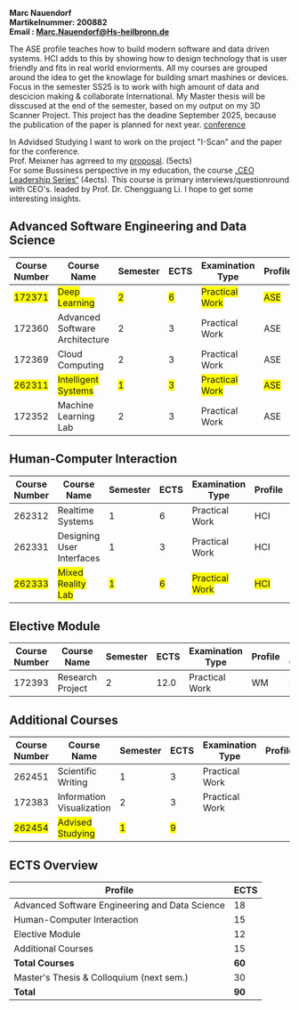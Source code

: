 


**Marc Nauendorf** \
**Martikelnummer: 200882** \
**Email : Marc.Nauendorf@Hs-heilbronn.de**

The ASE profile teaches how to build modern software and data driven systems. 
HCI adds to this by showing how to design technology that is user friendly and fits in real world enviorments. 
All my courses are grouped around the idea to get the knowlage for building smart mashines or devices. 
Focus in the semester SS25 is to work with high amount of data and descicion making & collaborate International. 
My Master thesis will be disscused at the end of the semester, based on my output on my 3D Scanner Project. 
This project has the deadine September 2025, because the publication of the paper is planned for next year.  [conference](https://ieeevr.org/2025/)

In Advidsed Studying I want to work on the project "I-Scan" and the paper for the conference. \
Prof. Meixner has agrreed to my [proposal](https://github.com/Nr44suessauer/nr44suessauer.github.io/blob/main/nuxt-app/assets/pdf/md/Arbeitspackete_I-Scan.md). (5ects) \
For some Bussiness perspective in my education, the course [„CEO Leadership Series“](https://ilias.hs-heilbronn.de/ilias.php?baseClass=ilrepositorygui&ref_id=652661) (4ects).
This course is primary interviews/questionround with CEO's. leaded by Prof. Dr. Chengguang Li. I hope to get some interesting insights. 


## Advanced Software Engineering and Data Science

| Course Number | Course Name                   | Semester | ECTS | Examination Type  | Profile | Still Open |
|--------------|------------------------------|----------|------|-------------------|---------|------------|
| <span style="background-color: yellow">172371</span> | <span style="background-color: yellow">Deep Learning</span> | <span style="background-color: yellow">2</span> | <span style="background-color: yellow">6</span> | <span style="background-color: yellow">Practical Work</span> | <span style="background-color: yellow">ASE</span> | <span style="background-color: yellow">Yes</span> |
| 172360     | Advanced Software Architecture | 2        | 3    | Practical Work | ASE    | No       |
| 172369     | Cloud Computing                | 2        | 3    | Practical Work | ASE    | No       |
| <span style="background-color: yellow">262311</span> | <span style="background-color: yellow">Intelligent Systems</span> | <span style="background-color: yellow">1</span> | <span style="background-color: yellow">3</span> | <span style="background-color: yellow">Practical Work</span> | <span style="background-color: yellow">ASE</span> | <span style="background-color: yellow">Yes</span> |
| 172352     | Machine Learning Lab           | 2        | 3    | Practical Work | ASE    | No       |

## Human-Computer Interaction
| Course Number | Course Name               | Semester | ECTS | Examination Type  | Profile | Still Open |
|--------------|--------------------------|----------|------|-------------------|---------|------------|
| 262312     | Realtime Systems          | 1        | 6    | Practical Work | HCI    | No       |
| 262331     | Designing User Interfaces | 1        | 3    | Practical Work | HCI    | No       |
| <span style="background-color: yellow">262333</span> | <span style="background-color: yellow">Mixed Reality Lab</span> | <span style="background-color: yellow">1</span> | <span style="background-color: yellow">6</span> | <span style="background-color: yellow">Practical Work</span> | <span style="background-color: yellow">HCI</span> | <span style="background-color: yellow">Yes</span> |


## Elective Module 
| Course Number | Course Name     | Semester | ECTS | Examination Type  | Profile | Still Open |
|--------------|----------------|----------|------|-------------------|---------|------------|
| 172393     | Research Project | 2        | 12.0 | Practical Work | WM     | No       |

## Additional Courses

| Course Number | Course Name                | Semester | ECTS | Examination Type  | Profile | Still Open |
|--------------|---------------------------|----------|------|-------------------|---------|------------|
| 262451     | Scientific Writing          | 1        | 3    | Practical Work |        | No       |
| 172383     | Information Visualization   | 2        | 3    | Practical Work |        | No       |
| <span style="background-color: yellow">262454</span> | <span style="background-color: yellow">Advised Studying</span> | <span style="background-color: yellow">1</span> | <span style="background-color: yellow">9</span> | <span style="background-color: yellow"></span> | <span style="background-color: yellow"></span> | <span style="background-color: yellow">Yes</span> |


## ECTS Overview
| Profile                                  | ECTS |
|-----------------------------------------|------|
| Advanced Software Engineering and Data Science | 18 |
| Human-Computer Interaction             | 15   |
| Elective Module                         | 12   |
| Additional Courses                      | 15   |
| **Total Courses**                       | **60** |
| Master's Thesis & Colloquium  (next sem.)| 30   |
| **Total**                               | **90** |
